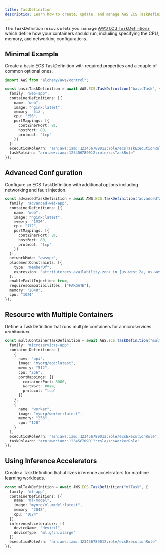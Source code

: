 ```yaml
---
title: TaskDefinition
description: Learn how to create, update, and manage AWS ECS TaskDefinitions using Alchemy Cloud Control.
---
```



The TaskDefinition resource lets you manage [AWS ECS TaskDefinitions](https://docs.aws.amazon.com/ecs/latest/userguide/) which define how your containers should run, including specifying the CPU, memory, and networking configurations.

## Minimal Example

Create a basic ECS TaskDefinition with required properties and a couple of common optional ones.

```ts
import AWS from "alchemy/aws/control";

const basicTaskDefinition = await AWS.ECS.TaskDefinition("basicTask", {
  family: "web-app",
  containerDefinitions: [{
    name: "web",
    image: "nginx:latest",
    memory: "512",
    cpu: "256",
    portMappings: [{
      containerPort: 80,
      hostPort: 80,
      protocol: "tcp"
    }]
  }],
  executionRoleArn: "arn:aws:iam::123456789012:role/ecsTaskExecutionRole",
  taskRoleArn: "arn:aws:iam::123456789012:role/ecsTaskRole"
});
```

## Advanced Configuration

Configure an ECS TaskDefinition with additional options including networking and fault injection.

```ts
const advancedTaskDefinition = await AWS.ECS.TaskDefinition("advancedTask", {
  family: "advanced-web-app",
  containerDefinitions: [{
    name: "web",
    image: "nginx:latest",
    memory: "1024",
    cpu: "512",
    portMappings: [{
      containerPort: 80,
      hostPort: 80,
      protocol: "tcp"
    }]
  }],
  networkMode: "awsvpc",
  placementConstraints: [{
    type: "memberOf",
    expression: "attribute:ecs.availability-zone in [us-west-2a, us-west-2b]"
  }],
  enableFaultInjection: true,
  requiresCompatibilities: ["FARGATE"],
  memory: "2048",
  cpu: "1024"
});
```

## Resource with Multiple Containers

Define a TaskDefinition that runs multiple containers for a microservices architecture.

```ts
const multiContainerTaskDefinition = await AWS.ECS.TaskDefinition("multiContainerTask", {
  family: "microservices-app",
  containerDefinitions: [
    {
      name: "api",
      image: "myorg/api:latest",
      memory: "512",
      cpu: "256",
      portMappings: [{
        containerPort: 8080,
        hostPort: 8080,
        protocol: "tcp"
      }]
    },
    {
      name: "worker",
      image: "myorg/worker:latest",
      memory: "256",
      cpu: "128"
    }
  ],
  executionRoleArn: "arn:aws:iam::123456789012:role/ecsExecutionRole",
  taskRoleArn: "arn:aws:iam::123456789012:role/ecsWorkerRole"
});
```

## Using Inference Accelerators

Create a TaskDefinition that utilizes inference accelerators for machine learning workloads.

```ts
const mlTaskDefinition = await AWS.ECS.TaskDefinition("mlTask", {
  family: "ml-app",
  containerDefinitions: [{
    name: "ml-model",
    image: "myorg/ml-model:latest",
    memory: "2048",
    cpu: "1024"
  }],
  inferenceAccelerators: [{
    deviceName: "device1",
    deviceType: "ml.g4dn.xlarge"
  }],
  executionRoleArn: "arn:aws:iam::123456789012:role/ecsExecutionRole"
});
```
